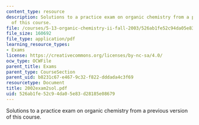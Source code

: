 ```yaml
---
content_type: resource
description: Solutions to a practice exam on organic chemistry from a previous version
  of this course.
file: /courses/5-13-organic-chemistry-ii-fall-2003/526ab1fe52c94da05e83d28185e08679_2002exam2sol.pdf
file_size: 160692
file_type: application/pdf
learning_resource_types:
- Exams
license: https://creativecommons.org/licenses/by-nc-sa/4.0/
ocw_type: OCWFile
parent_title: Exams
parent_type: CourseSection
parent_uid: b8231c67-e467-9c32-f822-dddada4c3f69
resourcetype: Document
title: 2002exam2sol.pdf
uid: 526ab1fe-52c9-4da0-5e83-d28185e08679
---
```

Solutions to a practice exam on organic chemistry from a previous version of this course.